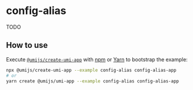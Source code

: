 # config-alias

TODO

## How to use

Execute [`@umijs/create-umi-app`](https://github.com/umijs/umi/tree/master/packages/create-umi-app) with [npm](https://docs.npmjs.com/cli/init) or [Yarn](https://yarnpkg.com/lang/en/docs/cli/create/) to bootstrap the example:

```bash
npx @umijs/create-umi-app --example config-alias config-alias-app
# or
yarn create @umijs/umi-app --example config-alias config-alias-app
```
